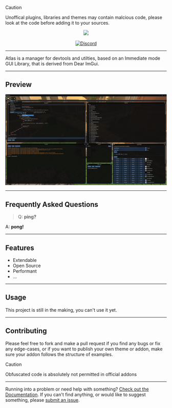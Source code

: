
> [!CAUTION]
> Unoffical plugins, libraries and themes may contain malcious code, please look at the code before adding it to your sources.

<p align="center">
    <img src="https://raw.github.com/0zBug/Atlas/refs/heads/main/Assets/Atlas.svg" width="420">
</p>

<div align="center">

[![Discord][shield-discord-server]][discord-invite]

[shield-discord-server]: https://img.shields.io/discord/1305575464764444822?logo=discord&logoColor=white&label=discord&color=4d3dff

[discord-invite]:  https://discord.gg/XZNZ7baZWD

</div>

----

Atlas is a manager for devtools and utilties, based on an Immediate mode GUI Library, that is derived from Dear ImGui.

----

## Preview

![](https://raw.githubusercontent.com/4DBug/Atlas/refs/heads/main/Assets/AtlasUI.png)

----

## Frequently Asked Questions

> Q: **ping?**

  A: **pong!**

----

## Features

- Extendable
- Open Source
- Performant
- ...

----

## Usage

This project is still in the making, you can't use it yet.

----

## Contributing
Please feel free to fork and make a pull request if you find any bugs or fix any edge-cases, or if you want to publish your own theme or addon, make sure your addon follows the structure of examples.

> [!CAUTION]
> Obfuscated code is absolutely not permitted in official addons

----

Running into a problem or need help with something? [Check out the Documentation](https://github.com/0zbug/Atlas). If you can't find anything, or would like to suggest something, please [submit an issue](https://github.com/0zbug/Atlas/issues).

